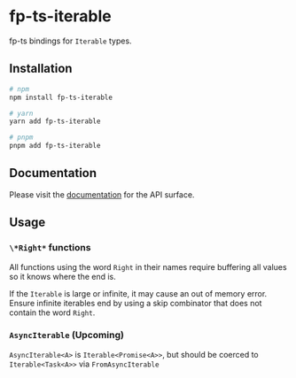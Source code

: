 # fp-ts-iterable

fp-ts bindings for `Iterable` types.

## Installation

```sh
# npm
npm install fp-ts-iterable

# yarn
yarn add fp-ts-iterable

# pnpm
pnpm add fp-ts-iterable
```

## Documentation

Please visit the [documentation](https://waynevanson.github.io/fp-ts-iterable/) for the API surface.

## Usage

### `\*Right*` functions

All functions using the word `Right` in their names require buffering all values so it knows where the end is.

If the `Iterable` is large or infinite, it may cause an out of memory error.
Ensure infinite iterables end by using a skip combinator that does not contain the word `Right`.

### `AsyncIterable` (Upcoming)

`AsyncIterable<A>` is `Iterable<Promise<A>>`, but should be coerced to `Iterable<Task<A>>` via `FromAsyncIterable`
